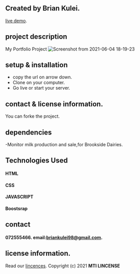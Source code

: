 ## Created by Brian Kulei.
[live demo](https://brian6382.github.io/javascript_project/).
##  project description
My Portfolio Project 
![Screenshot from 2021-06-04 18-19-23](https://user-images.githubusercontent.com/82508349/120824786-71ff7a00-c561-11eb-95dd-61606635edf4.png)
## setup & installation
- copy the url on arrow down.
- Clone on your computer.
- Go live or start your server.
## contact & license information.
You can forke the project.
## dependencies
-Monitor milk production and sale,for Brookside Dairies.
## Technologies Used
#### HTML 
#### CSS  
#### JAVASCRIPT
#### Boostsrap
## contact 
#### 072555466. email:briankulei98@gmail.com. 
## license information.
Read our [lincences](./Lincense).
Copyright (c) 2021 **MTI LINCENSE**
